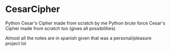 # CesarCipher
Python Cesar's Cipher made from scratch by me
Python brute force Cesar's Cipher made from scratch too (gives all possibilities) 


Almost all the notes are in spanish given that was a personal/pleasure project lol
